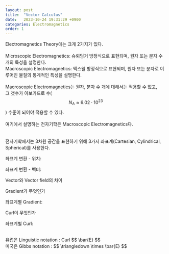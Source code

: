 ```yaml
---
layout: post
title:  "Vector Calculus"
date:   2023-10-24 19:31:29 +0900
categories: Electromagnetics
order: 1
---
```


Electromagnetics Theory에는 크게 2가지가 있다.<br>
<br>
Microscopic Electromagnetics: 슈뢰딩거 방정식으로 표현되며, 원자 또는 분자 수 개의 특성을 설명한다.<br>
Macroscopic Electromagnetics: 맥스웰 방정식으로 표현되며, 원자 또는 분자로 이루어진 물질의 통계적인 특성을 설명한다.<br>
<br>
Macroscopic Electromagnetics는 원자, 분자 수 개에 대해서는 적용할 수 없고,<br>
그 갯수가 아보가드로 수($$N_A \approx 6.02 \cdot 10^{23}$$) 수준이 되어야 적용할 수 있다.<br>
<br>
여기에서 설명하는 전자기학은 Macroscopic Electromagnetics다.<br>
<br>
<br>
전자기학에서는 3차원 공간을 표현하기 위해 3가지 좌표계(Cartesian, Cylindrical, Spherical)를 사용한다.

좌표계 변환 - 위치:

좌표계 변환 - 벡터:

Vector와 Vector field의 차이

Gradient가 무엇인가

좌표계별 Gradient:

Curl이 무엇인가

좌표계별 Curl:




<br>
유럽은 Linguistic notation : Curl $$ \bar{E} $$<br>
미국은 Gibbs notation : $$ \triangledown  \times \bar{E} $$<br>









